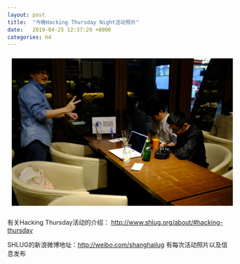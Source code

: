 ```yaml
---
layout: post
title:  "今晚Hacking Thursday Night活动照片"
date:   2019-04-25 12:37:29 +0000
categories: h4
---
```


[<img style='margin:10px;' src='https://raw.githubusercontent.com/shanghailug/res2019q2/master/j425.h4/DSCF3746.1200x800.1920p.jpg'>](https://raw.githubusercontent.com/shanghailug/res2019q2/master/j425.h4/DSCF3746.1200x800.jpg)

有关Hacking Thursday活动的介绍：
http://www.shlug.org/about/#hacking-thursday

SHLUG的新浪微博地址：http://weibo.com/shanghailug 有每次活动照片以及信息发布


